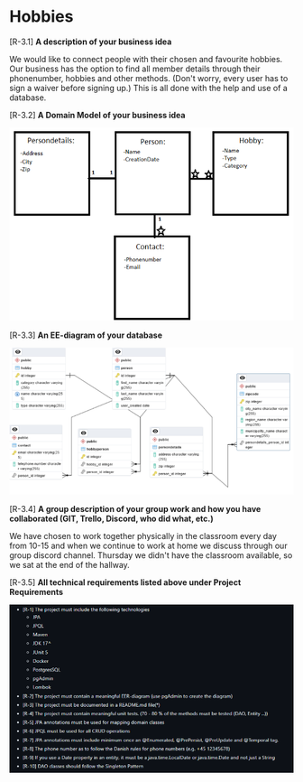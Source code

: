 # Hobbies

[R-3.1] **A description of your business idea**

We would like to connect people with their chosen and favourite hobbies.
Our business has the option to find all member details through their phonenumber,
hobbies and other methods. (Don't worry, every user has to sign a waiver before signing up.)
This is all done with the help and use of a database.


[R-3.2] **A Domain Model of your business idea**

![Example Image](assets/DomainModel.png)


[R-3.3] **An EE-diagram of your database**

![Example Image](assets/EEDiagram.png)

[R-3.4] **A group description of your group work and how you have collaborated (GIT, Trello, Discord, who did what, etc.)**

We have chosen to work together physically in the classroom every day from 10-15 and when we continue to work at home we discuss through our group discord channel. 
Thursday we didn't have the classroom available, so we sat at the end of the hallway.

[R-3.5] **All technical requirements listed above under Project Requirements**

![Example Image](assets/Requirements.png)